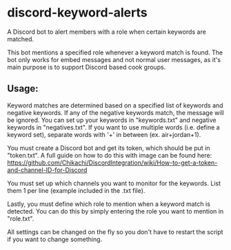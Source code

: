 # discord-keyword-alerts
A Discord bot to alert members with a role when certain keywords are matched.

This bot mentions a specified role whenever a keyword match is found. The bot only works for embed messages and not normal user messages, as it's main purpose is to support Discord based cook groups. 

## Usage:
Keyword matches are determined based on a specified list of keywords and negative keywords. If any of the negative keywords match, the message will be ignored. You can set up your keywords in "keywords.txt" and negative keywords in "negatives.txt". If you want to use multiple words (i.e. define a keyword set), separate words with '+' in between (ex. air+jordan+1).

You must create a Discord bot and get its token, which should be put in "token.txt". A full guide on how to do this with image can be found here: https://github.com/Chikachi/DiscordIntegration/wiki/How-to-get-a-token-and-channel-ID-for-Discord

You must set up which channels you want to monitor for the keywords. List them 1 per line (example included in the .txt file).

Lastly, you must define which role to mention when a keyword match is detected. You can do this by simply entering the role you want to mention in "role.txt".

All settings can be changed on the fly so you don't have to restart the script if you want to change something.
